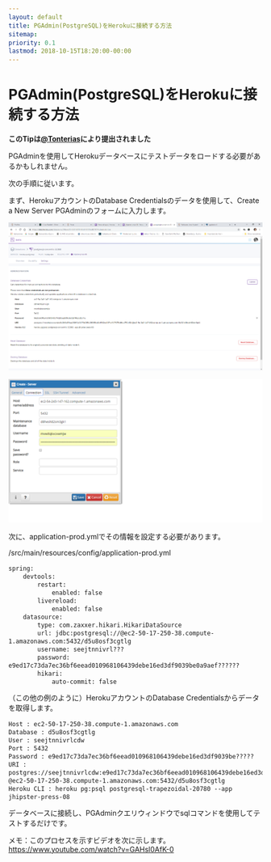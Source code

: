 ```yaml
---
layout: default
title: PGAdmin(PostgreSQL)をHerokuに接続する方法
sitemap:
priority: 0.1
lastmod: 2018-10-15T18:20:00-00:00
---
```

# PGAdmin(PostgreSQL)をHerokuに接続する方法

__このTipは[@Tonterias](https://github.com/Tonterias)により提出されました__

PGAdminを使用してHerokuデータベースにテストデータをロードする必要があるかもしれません。

次の手順に従います。

まず、HerokuアカウントのDatabase Credentialsのデータを使用して、Create a New Server PGAdminのフォームに入力します。

![Example documentation](../images/028_tip_pgadmin_heroku_01.png)

![Example documentation](../images/028_tip_pgadmin_heroku_02.png)

次に、application-prod.ymlでその情報を設定する必要があります。

/src/main/resources/config/application-prod.yml

    spring:
        devtools:
            restart:
                enabled: false
            livereload:
                enabled: false
        datasource:
            type: com.zaxxer.hikari.HikariDataSource
            url: jdbc:postgresql://@ec2-50-17-250-38.compute-1.amazonaws.com:5432/d5u8osf3cgtlg
            username: seejtnnivrl???
            password: e9ed17c73da7ec36bf6eead010968106439debe16ed3df9039be0a9aef??????
            hikari:
                auto-commit: false

（この他の例のように）HerokuアカウントのDatabase Credentialsからデータを取得します。

    Host : ec2-50-17-250-38.compute-1.amazonaws.com
    Database : d5u8osf3cgtlg
    User : seejtnnivrlcdw
    Port : 5432
    Password : e9ed17c73da7ec36bf6eead010968106439debe16ed3df9039be?????
    URI : postgres://seejtnnivrlcdw:e9ed17c73da7ec36bf6eead010968106439debe16ed3df9039b???????
    @ec2-50-17-250-38.compute-1.amazonaws.com:5432/d5u8osf3cgtlg
    Heroku CLI : heroku pg:psql postgresql-trapezoidal-20780 --app jhipster-press-08

データベースに接続し、PGAdminクエリウィンドウでsqlコマンドを使用してテストするだけです。

メモ：このプロセスを示すビデオを次に示します。 https://www.youtube.com/watch?v=GAHsl0AfK-0